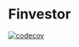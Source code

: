 # Finvestor

[![codecov](https://codecov.io/gh/bendidi/finvestor/branch/main/graph/badge.svg?token=8QOQJWIP64)](https://codecov.io/gh/bendidi/finvestor)
